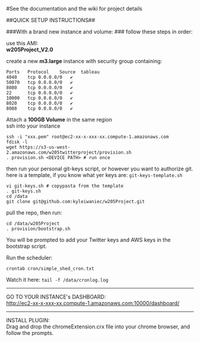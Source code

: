 #See the documentation and the wiki for project details

##QUICK SETUP INSTRUCTIONS##

###With a brand new instance and volume: ###
follow these steps in order:   

use this AMI:   
__w205Project_V2.0__

create a new __m3.large__ instance with security group containing:

```
Ports	Protocol	Source	tableau
4040	tcp	0.0.0.0/0	✔
50070	tcp	0.0.0.0/0	✔
8080	tcp	0.0.0.0/0	✔
22		tcp	0.0.0.0/0	✔
10000	tcp	0.0.0.0/0	✔
8020	tcp	0.0.0.0/0	✔
8088	tcp	0.0.0.0/0	✔
```
Attach a __100GB Volume__ in the same region   
ssh into your instance   

```
ssh -i "xxx.pem" root@ec2-xx-x-xxx-xx.compute-1.amazonaws.com
fdisk -l
wget https://s3-us-west-2.amazonaws.com/w205twitterproject/provision.sh
. provision.sh <DEVICE PATH> # run once
```

then run your personal git-keys script, or however you want to authorize git.   
here is a template, if you know what yer keys are: `git-keys-template.sh`
```
vi git-keys.sh # copypasta from the template
. git-keys.sh
cd /data
git clone git@github.com:kyleiwaniec/w205Project.git
```
pull the repo, then run:  
```
cd /data/w205Project
. provision/bootstrap.sh
```

You will be prompted to add your Twitter keys and AWS keys in the bootstrap script.

Run the scheduler:
```
crontab cron/simple_shed_cron.txt
```

Watch it here: `tail -f /data/cronlog.log`   


***

GO TO YOUR INSTANCE's DASHBOARD:   
http://ec2-xx-x-xxx-xx.compute-1.amazonaws.com:10000/dashboard/   
***

INSTALL PLUGIN:   
Drag and drop the chromeExtension.crx file into your chrome browser, and follow the prompts.
